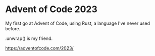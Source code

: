 # Advent of Code 2023
My first go at Advent of Code, using Rust, a language I've never used before.

.unwrap() is my friend.

https://adventofcode.com/2023/
